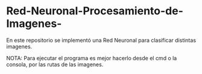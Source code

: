 # Red-Neuronal-Procesamiento-de-Imagenes-
En este repositorio se implementó una Red Neuronal para clasificar distintas imagenes.

NOTA: Para ejecutar el programa es mejor hacerlo desde el cmd o la consola, por las rutas de las imagenes.
